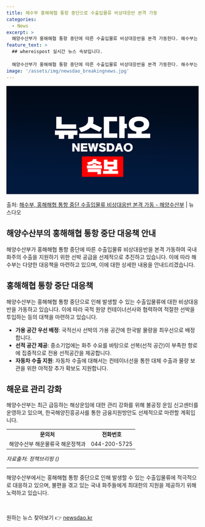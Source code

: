 ```yaml
---
title: 해수부 홍해해협 통항 중단으로 수출입물류 비상대응반 본격 가동
categories:
  - News
excerpt: >
  해양수산부가 홍해해협 통항 중단에 따른 수출입물류 비상대응반을 본격 가동한다. 해수부는 지난 11일 서울 한…
feature_text: >
  ## whereispost 실시간 뉴스 속보입니다.

  해양수산부가 홍해해협 통항 중단에 따른 수출입물류 비상대응반을 본격 가동한다. 해수부는 지난 11일 서울 한…
image: '/assets/img/newsdao_breakingnews.jpg'
---
```


![뉴스다오 속보](/assets/img/newsdao_breakingnews.jpg)

<p>출처: <a href="https://newsdao.kr/2979" rel="dofollow">해수부, 홍해해협 통항 중단 수출입물류 비상대응반 본격 가동 - 해양수산부</a> | 뉴스다오</p>

<h2>해양수산부의 홍해해협 통항 중단 대응책 안내</h2>
<p data-ke-size="size16">해양수산부가 홍해해협 통항 중단에 따른 수출입물류 비상대응반을 본격 가동하여 국내 화주의 수출을 지원하기 위한 선박 공급을 선제적으로 추진하고 있습니다. 이에 따라 해수부는 다양한 대응책을 마련하고 있으며, 이에 대한 상세한 내용을 안내드리겠습니다.</p>

<h2 data-ke-size="size26">홍해해협 통항 중단 대응책</h2>
<p data-ke-size="size16">해양수산부는 홍해해협 통항 중단으로 인해 발생할 수 있는 수출입물류에 대한 비상대응반을 가동하고 있습니다. 이에 따라 국적 원양 컨테이너선사와 협력하여 적절한 선박을 투입하는 등의 대책을 마련하고 있습니다.</p>
<ul>
  <li><b>가용 공간 우선 배정</b>: 국적선사 선박의 가용 공간에 한국발 물량을 최우선으로 배정합니다.</li>
  <li><b>선적 공간 제공</b>: 중소기업에는 화주 수요를 바탕으로 선복(선적 공간)이 부족한 항로에 집중적으로 전용 선적공간을 제공합니다.</li>
  <li><b>자동차 수출 지원</b>: 자동차 수출에 대해서는 컨테이너선을 통한 대체 수출과 물량 보관을 위한 야적장 추가 확보도 지원합니다.</li>
</ul>

<h2 data-ke-size="size26">해운료 관리 강화</h2>
<p data-ke-size="size16">해양수산부는 최근 급등하는 해상운임에 대한 관리 강화를 위해 불공정 운임 신고센터를 운영하고 있으며, 한국해양진흥공사를 통한 금융지원방안도 선제적으로 마련할 계획입니다.</p>
<table>
  <tr>
    <td style="text-align: center; height: 17px;"><b>문의처</b></td>
    <td style="text-align: center; height: 17px;"><b>전화번호</b></td>
  </tr>
  <tr>
    <td style="text-align: center; height: 17px;">해양수산부 해운물류국 해운정책과</td>
    <td style="text-align: center; height: 17px;">044-200-5725</td>
  </tr>
</table>
<p data-ke-size="size16"><i>자료출처: 정책브리핑 ()</i></p>
<hr>
<p data-ke-size="size16">해양수산부에서는 홍해해협 통항 중단으로 인해 발생할 수 있는 수출입물류에 적극적으로 대응하고 있으며, 불편을 겪고 있는 국내 화주들에게 최대한의 지원을 제공하기 위해 노력하고 있습니다.</p>
<p data-ke-size="size16">&nbsp;</p> 

원하는 뉴스 찾아보기 👉 <a href="https://newsdao.kr" rel="dofollow">newsdao.kr</a>


